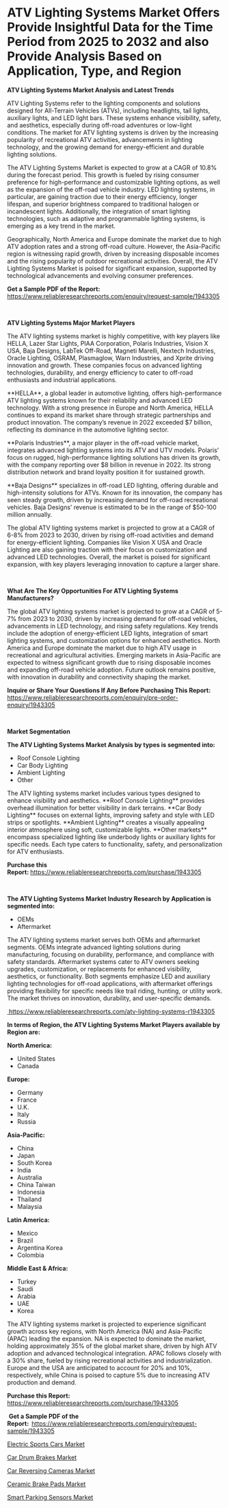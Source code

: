 <p><h1>ATV Lighting Systems Market Offers Provide Insightful Data for the Time Period from 2025 to 2032 and also Provide Analysis Based on Application, Type, and Region</h1></p><p><strong>ATV Lighting Systems Market Analysis and Latest Trends</strong></p>
<p><p>ATV Lighting Systems refer to the lighting components and solutions designed for All-Terrain Vehicles (ATVs), including headlights, tail lights, auxiliary lights, and LED light bars. These systems enhance visibility, safety, and aesthetics, especially during off-road adventures or low-light conditions. The market for ATV lighting systems is driven by the increasing popularity of recreational ATV activities, advancements in lighting technology, and the growing demand for energy-efficient and durable lighting solutions.</p><p>The ATV Lighting Systems Market is expected to grow at a CAGR of 10.8% during the forecast period. This growth is fueled by rising consumer preference for high-performance and customizable lighting options, as well as the expansion of the off-road vehicle industry. LED lighting systems, in particular, are gaining traction due to their energy efficiency, longer lifespan, and superior brightness compared to traditional halogen or incandescent lights. Additionally, the integration of smart lighting technologies, such as adaptive and programmable lighting systems, is emerging as a key trend in the market.</p><p>Geographically, North America and Europe dominate the market due to high ATV adoption rates and a strong off-road culture. However, the Asia-Pacific region is witnessing rapid growth, driven by increasing disposable incomes and the rising popularity of outdoor recreational activities. Overall, the ATV Lighting Systems Market is poised for significant expansion, supported by technological advancements and evolving consumer preferences.</p></p>
<p><strong>Get a Sample PDF of the Report:&nbsp;</strong> <a href="https://www.reliableresearchreports.com/enquiry/request-sample/1943305?utm_campaign=37&utm_medium=2&utm_source=Github&utm_content=ia&utm_term=22012025&utm_id=atv-lighting-systems">https://www.reliableresearchreports.com/enquiry/request-sample/1943305</a></p>
<p>&nbsp;</p>
<p><strong>ATV Lighting Systems Major Market Players</strong></p>
<p><p>The ATV lighting systems market is highly competitive, with key players like HELLA, Lazer Star Lights, PIAA Corporation, Polaris Industries, Vision X USA, Baja Designs, LabTek Off-Road, Magneti Marelli, Nextech Industries, Oracle Lighting, OSRAM, Plasmaglow, Warn Industries, and Xprite driving innovation and growth. These companies focus on advanced lighting technologies, durability, and energy efficiency to cater to off-road enthusiasts and industrial applications.</p><p>**HELLA**, a global leader in automotive lighting, offers high-performance ATV lighting systems known for their reliability and advanced LED technology. With a strong presence in Europe and North America, HELLA continues to expand its market share through strategic partnerships and product innovation. The company’s revenue in 2022 exceeded $7 billion, reflecting its dominance in the automotive lighting sector.</p><p>**Polaris Industries**, a major player in the off-road vehicle market, integrates advanced lighting systems into its ATV and UTV models. Polaris’ focus on rugged, high-performance lighting solutions has driven its growth, with the company reporting over $8 billion in revenue in 2022. Its strong distribution network and brand loyalty position it for sustained growth.</p><p>**Baja Designs** specializes in off-road LED lighting, offering durable and high-intensity solutions for ATVs. Known for its innovation, the company has seen steady growth, driven by increasing demand for off-road recreational vehicles. Baja Designs’ revenue is estimated to be in the range of $50-100 million annually.</p><p>The global ATV lighting systems market is projected to grow at a CAGR of 6-8% from 2023 to 2030, driven by rising off-road activities and demand for energy-efficient lighting. Companies like Vision X USA and Oracle Lighting are also gaining traction with their focus on customization and advanced LED technologies. Overall, the market is poised for significant expansion, with key players leveraging innovation to capture a larger share.</p></p>
<p>&nbsp;</p>
<p><strong>What Are The Key Opportunities For ATV Lighting Systems Manufacturers?</strong></p>
<p><p>The global ATV lighting systems market is projected to grow at a CAGR of 5-7% from 2023 to 2030, driven by increasing demand for off-road vehicles, advancements in LED technology, and rising safety regulations. Key trends include the adoption of energy-efficient LED lights, integration of smart lighting systems, and customization options for enhanced aesthetics. North America and Europe dominate the market due to high ATV usage in recreational and agricultural activities. Emerging markets in Asia-Pacific are expected to witness significant growth due to rising disposable incomes and expanding off-road vehicle adoption. Future outlook remains positive, with innovation in durability and connectivity shaping the market.</p></p>
<p><strong>Inquire or Share Your Questions If Any Before Purchasing This Report:</strong> <a href="https://www.reliableresearchreports.com/enquiry/pre-order-enquiry/1943305?utm_campaign=37&utm_medium=2&utm_source=Github&utm_content=ia&utm_term=22012025&utm_id=atv-lighting-systems">https://www.reliableresearchreports.com/enquiry/pre-order-enquiry/1943305</a></p>
<p>&nbsp;</p>
<p><strong>Market Segmentation</strong></p>
<p><strong>The ATV Lighting Systems Market Analysis by types is segmented into:</strong></p>
<p><ul><li>Roof Console Lighting</li><li>Car Body Lighting</li><li>Ambient Lighting</li><li>Other</li></ul></p>
<p><p>The ATV lighting systems market includes various types designed to enhance visibility and aesthetics. **Roof Console Lighting** provides overhead illumination for better visibility in dark terrains. **Car Body Lighting** focuses on external lights, improving safety and style with LED strips or spotlights. **Ambient Lighting** creates a visually appealing interior atmosphere using soft, customizable lights. **Other markets** encompass specialized lighting like underbody lights or auxiliary lights for specific needs. Each type caters to functionality, safety, and personalization for ATV enthusiasts.</p></p>
<p><strong>Purchase this Report:&nbsp;</strong><a href="https://www.reliableresearchreports.com/purchase/1943305?utm_campaign=37&utm_medium=2&utm_source=Github&utm_content=ia&utm_term=22012025&utm_id=atv-lighting-systems">https://www.reliableresearchreports.com/purchase/1943305</a></p>
<p>&nbsp;</p>
<p><strong>The ATV Lighting Systems Market Industry Research by Application is segmented into:</strong></p>
<p><ul><li>OEMs</li><li>Aftermarket</li></ul></p>
<p><p>The ATV lighting systems market serves both OEMs and aftermarket segments. OEMs integrate advanced lighting solutions during manufacturing, focusing on durability, performance, and compliance with safety standards. Aftermarket systems cater to ATV owners seeking upgrades, customization, or replacements for enhanced visibility, aesthetics, or functionality. Both segments emphasize LED and auxiliary lighting technologies for off-road applications, with aftermarket offerings providing flexibility for specific needs like trail riding, hunting, or utility work. The market thrives on innovation, durability, and user-specific demands.</p></p>
<p><a href="https://www.reliableresearchreports.com/atv-lighting-systems-r1943305?utm_campaign=37&utm_medium=2&utm_source=Github&utm_content=ia&utm_term=22012025&utm_id=atv-lighting-systems">&nbsp;https://www.reliableresearchreports.com/atv-lighting-systems-r1943305</a></p>
<p><strong>In terms of Region, the ATV Lighting Systems Market Players available by Region are:</strong></p>
<p>
    <p> <strong> North America: </strong>
        <ul>
            <li>United States</li>
            <li>Canada</li>
        </ul>
        </p> 
    <p> <strong> Europe: </strong>
        <ul>
            <li>Germany</li>
            <li>France</li>
            <li>U.K.</li>
            <li>Italy</li>
            <li>Russia</li>
        </ul>
        </p> 
    <p> <strong> Asia-Pacific: </strong>
        <ul>
            <li>China</li>
            <li>Japan</li>
            <li>South Korea</li>
            <li>India</li>
            <li>Australia</li>
            <li>China Taiwan</li>
            <li>Indonesia</li>
            <li>Thailand</li>
            <li>Malaysia</li>
        </ul>
        </p> 
    <p> <strong> Latin America: </strong>
        <ul>
            <li>Mexico</li>
            <li>Brazil</li>
            <li>Argentina Korea</li>
            <li>Colombia</li>
        </ul>
        </p> 
    <p> <strong> Middle East & Africa: </strong>
        <ul>
            <li>Turkey</li>
            <li>Saudi</li>
            <li>Arabia</li>
            <li>UAE</li>
            <li>Korea</li>
        </ul>
    </p>
    </p>
<p><p>The ATV lighting systems market is projected to experience significant growth across key regions, with North America (NA) and Asia-Pacific (APAC) leading the expansion. NA is expected to dominate the market, holding approximately 35% of the global market share, driven by high ATV adoption and advanced technological integration. APAC follows closely with a 30% share, fueled by rising recreational activities and industrialization. Europe and the USA are anticipated to account for 20% and 10%, respectively, while China is poised to capture 5% due to increasing ATV production and demand.</p></p>
<p><strong>Purchase this Report: </strong><a href="https://www.reliableresearchreports.com/purchase/1943305?utm_campaign=37&utm_medium=2&utm_source=Github&utm_content=ia&utm_term=22012025&utm_id=atv-lighting-systems">https://www.reliableresearchreports.com/purchase/1943305</a></p>
<p>&nbsp;<strong>Get a Sample PDF of the Report:&nbsp;&nbsp;</strong><a href="https://www.reliableresearchreports.com/enquiry/request-sample/1943305?utm_campaign=37&utm_medium=2&utm_source=Github&utm_content=ia&utm_term=22012025&utm_id=atv-lighting-systems">https://www.reliableresearchreports.com/enquiry/request-sample/1943305</a></p>
<p><strong></strong></p>
<p><p><a href="https://github.com/dierdrecrichton210/Market-Research-Report-List-1/blob/main/electric-sports-cars-market.md?utm_campaign=37&utm_medium=2&utm_source=Github&utm_content=ia&utm_term=22012025&utm_id=atv-lighting-systems">Electric Sports Cars Market</a></p><p><a href="https://github.com/SanjidaKhan901/Market-Research-Report-List-1/blob/main/car-drum-brakes-market.md?utm_campaign=37&utm_medium=2&utm_source=Github&utm_content=ia&utm_term=22012025&utm_id=atv-lighting-systems">Car Drum Brakes Market</a></p><p><a href="https://github.com/tamvrosiya/Market-Research-Report-List-6/blob/main/car-reversing-cameras-market.md?utm_campaign=37&utm_medium=2&utm_source=Github&utm_content=ia&utm_term=22012025&utm_id=atv-lighting-systems">Car Reversing Cameras Market</a></p><p><a href="https://github.com/cheryjhonson/Market-Research-Report-List-1/blob/main/ceramic-brake-pads-market.md?utm_campaign=37&utm_medium=2&utm_source=Github&utm_content=ia&utm_term=22012025&utm_id=atv-lighting-systems">Ceramic Brake Pads Market</a></p><p><a href="https://github.com/AngelaWalsh696/Market-Research-Report-List-1/blob/main/smart-parking-sensors-market.md?utm_campaign=37&utm_medium=2&utm_source=Github&utm_content=ia&utm_term=22012025&utm_id=atv-lighting-systems">Smart Parking Sensors Market</a></p></p>